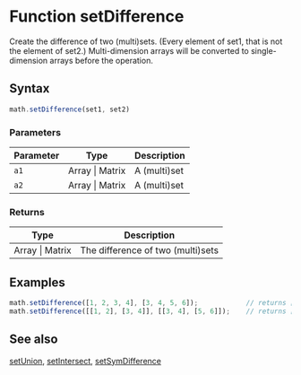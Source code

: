 <!-- Note: This file is automatically generated from source code comments. Changes made in this file will be overridden. -->

# Function setDifference

Create the difference of two (multi)sets. (Every element of set1, that is not the element of set2.)
Multi-dimension arrays will be converted to single-dimension arrays before the operation.


## Syntax

```js
math.setDifference(set1, set2)
```

### Parameters

Parameter | Type | Description
--------- | ---- | -----------
`a1` | Array &#124; Matrix | A (multi)set
`a2` | Array &#124; Matrix | A (multi)set

### Returns

Type | Description
---- | -----------
Array &#124; Matrix | The difference of two (multi)sets


## Examples

```js
math.setDifference([1, 2, 3, 4], [3, 4, 5, 6]);            // returns [1, 2]
math.setDifference([[1, 2], [3, 4]], [[3, 4], [5, 6]]);    // returns [1, 2]
```


## See also

[setUnion](setUnion.md),
[setIntersect](setIntersect.md),
[setSymDifference](setSymDifference.md)
